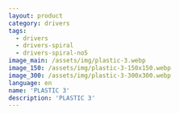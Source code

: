 ```yaml
---
layout: product
category: drivers
tags:
  - drivers
  - drivers-spiral
  - drivers-spiral-no5
image_main: /assets/img/plastic-3.webp
image_150: /assets/img/plastic-3-150x150.webp
image_300: /assets/img/plastic-3-300x300.webp
language: en
name: 'PLASTIC 3'
description: 'PLASTIC 3'
---
```

